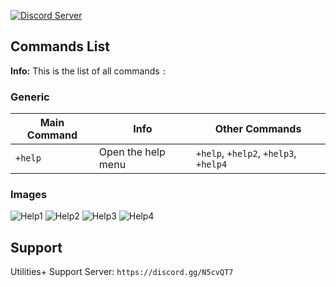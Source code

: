 [![Discord Server](https://img.shields.io/badge/Support-Discord%20Server-blue.svg)](https://discord.gg/N5cvQT7)

Commands List
-------------
**Info:** This is the list of all commands `:`

### Generic ###

Main Command | Info |Other Commands
----------------|--------------|-------
`+help` | Open the help menu | `+help`, `+help2`, `+help3`, `+help4`

### Images ###
![Help1](https://cdn.discordapp.com/attachments/735768680859828356/735778004235452467/help1.png)
![Help2](https://cdn.discordapp.com/attachments/735768680859828356/735778007440162886/help2.png)
![Help3](https://cdn.discordapp.com/attachments/735768680859828356/735778008715100220/help3.png)
![Help4](https://cdn.discordapp.com/attachments/735768680859828356/735778013714710562/help4.png)


Support
-------------
Utilities+ Support Server: `https://discord.gg/N5cvQT7`

